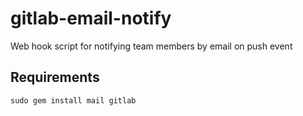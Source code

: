 gitlab-email-notify
===================

Web hook script for notifying team members by email on push event

Requirements
------------

~~~~
sudo gem install mail gitlab
~~~~
